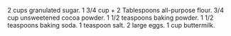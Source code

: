 2 cups granulated sugar.
1 3/4 cup + 2 Tablespoons all-purpose flour.
3/4 cup unsweetened cocoa powder.
1 1/2 teaspoons baking powder.
1 1/2 teaspoons baking soda.
1 teaspoon salt.
2 large eggs.
1 cup buttermilk.